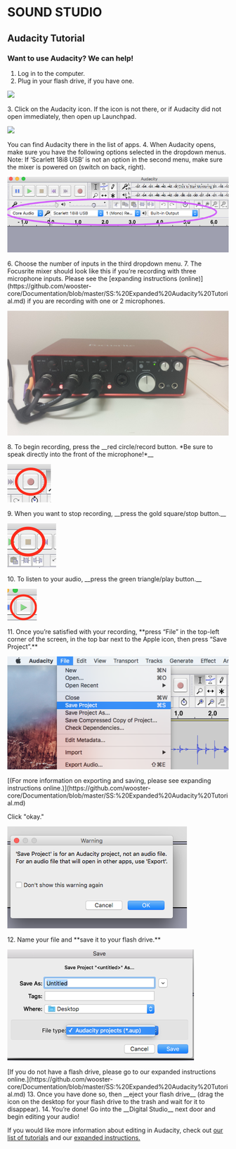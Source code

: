 # SOUND STUDIO
## Audacity Tutorial
### Want to use Audacity? We can help!

1. Log in to the computer.
2. Plug in your flash drive, if you have one.
<p><img src="https://files.fosswire.com/2007/10/audacity.png"></p>
3. Click on the Audacity icon. If the icon is not there, or if Audacity did not open immediately, then open up Launchpad. <p><img src="http://www.technikblog.ch/wp-content/uploads/2012/08/Launchpad-Icon.png" width = 100></p> You can find Audacity there in the list of apps.
4. When Audacity opens, make sure you have the following options selected in the dropdown menus. Note: If ‘Scarlett 18i8 USB’ is not an option in the second menu, make sure the mixer is powered on (switch on back, right).
<p><img src="https://github.com/wooster-core/Documentation/blob/master/images/image.audacity_mic.output.png"></p>
6. Choose the number of inputs in the third dropdown menu.
7. The Focusrite mixer should look like this if you’re recording with three microphone inputs. Please see the [expanding instructions (online)](https://github.com/wooster-core/Documentation/blob/master/SS:%20Expanded%20Audacity%20Tutorial.md) if you are recording with one or 2 microphones.
<p><img src="https://github.com/wooster-core/Documentation/blob/master/images/image.audacity_mixer.jpg"></p>
8. To begin recording, press the __red circle/record button. *Be sure to speak directly into the front of the microphone!*__ <p><img src="https://github.com/wooster-core/Documentation/blob/master/images/image.audacity_button.record.png"></p>
9.  When you want to stop recording, __press the gold square/stop button.__ <p><img src="https://github.com/wooster-core/Documentation/blob/master/images/image.audacity_button.stop.png?raw=true"></p>
10.  To listen to your audio, __press the green triangle/play button.__ <p><img src="https://github.com/wooster-core/Documentation/blob/master/images/image.audacity_button.play.png?raw=true"></p>
11.  Once you’re satisfied with your recording, **press “File” in the top-left corner of the screen, in the top bar next to the Apple icon, then press “Save Project”.** <p><img src="https://github.com/wooster-core/Documentation/blob/master/images/image.audacity_saveaup.png?raw=true"></p> [(For more information on exporting and saving, please see expanding instructions online.)](https://github.com/wooster-core/Documentation/blob/master/SS:%20Expanded%20Audacity%20Tutorial.md)
<p>Click "okay."</p>
<p><img src="https://github.com/wooster-core/Documentation/blob/master/images/image.audacity_saveaup2.png"></p>
12.  Name your file and **save it to your flash drive.** <p><img src="https://github.com/wooster-core/Documentation/blob/master/images/image.audacity_saveaup3.png?raw=true"></p> [If you do not have a flash drive, please go to our expanded instructions online.](https://github.com/wooster-core/Documentation/blob/master/SS:%20Expanded%20Audacity%20Tutorial.md)
13.  Once you have done so, then __eject your flash drive__ (drag the icon on the desktop for your flash drive to the trash and wait for it to disappear).
14.  You’re done! Go into the __Digital Studio__ next door and begin editing your audio!

If you would like more information about editing in Audacity, check out [our list of tutorials](https://github.com/wooster-core/Documentation/blob/master/SS:%20Tutorial%20Resource%20List.md) and our [expanded instructions.](https://github.com/wooster-core/Documentation/blob/master/SS:%20Expanded%20Audacity%20Tutorial.md)
